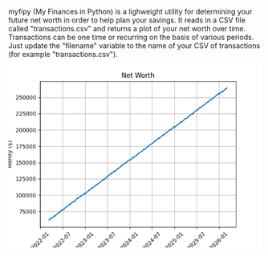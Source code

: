 myfipy (My Finances in Python) is a lighweight utility for determining your future net worth in order to help plan your savings. It reads in a CSV file called "transactions.csv" and returns a plot of your net worth over time. Transactions can be one time or recurring on the basis of various periods. Just update the "filename" variable to the name of your CSV of transactions (for example "transactions.csv").
![alt text](https://github.com/CPME/myfipy/blob/master/transactions_example.png?raw=true)